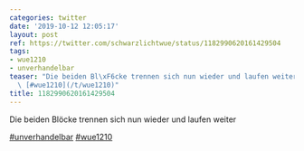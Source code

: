 ```yaml
---
categories: twitter
date: '2019-10-12 12:05:17'
layout: post
ref: https://twitter.com/schwarzlichtwue/status/1182990620161429504
tags:
- wue1210
- unverhandelbar
teaser: "Die beiden Bl\xF6cke trennen sich nun wieder und laufen weiter\n\n[#unverhandelbar](/t/unverhandelbar)\
  \ [#wue1210](/t/wue1210)"
title: 1182990620161429504
---
```

Die beiden Blöcke trennen sich nun wieder und laufen weiter

[#unverhandelbar](/t/unverhandelbar) [#wue1210](/t/wue1210)